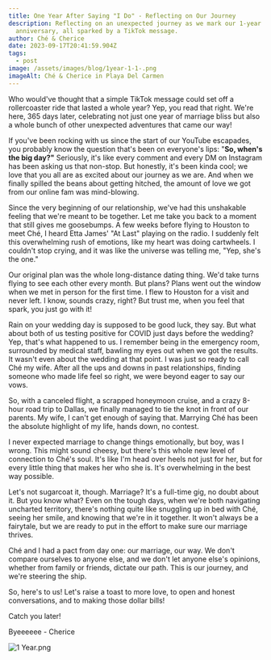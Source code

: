 ```yaml
---
title: One Year After Saying "I Do" - Reflecting on Our Journey
description: Reflecting on an unexpected journey as we mark our 1-year wedding
  anniversary, all sparked by a TikTok message.
author: Ché & Cherice
date: 2023-09-17T20:41:59.904Z
tags:
  - post
image: /assets/images/blog/1year-1-1-.png
imageAlt: Ché & Cherice in Playa Del Carmen
---
```

Who would've thought that a simple TikTok message could set off a rollercoaster ride that lasted a whole year? Yep, you read that right. We're here, 365 days later, celebrating not just one year of marriage bliss but also a whole bunch of other unexpected adventures that came our way!

If you've been rocking with us since the start of our YouTube escapades, you probably know the question that's been on everyone's lips: "**So, when's the big day?"** Seriously, it's like every comment and every DM on Instagram has been asking us that non-stop. But honestly, it's been kinda cool; we love that you all are as excited about our journey as we are. And when we finally spilled the beans about getting hitched, the amount of love we got from our online fam was mind-blowing.

Since the very beginning of our relationship, we've had this unshakable feeling that we're meant to be together. Let me take you back to a moment that still gives me goosebumps. A few weeks before flying to Houston to meet Ché, I heard Etta James' "At Last" playing on the radio. I suddenly felt this overwhelming rush of emotions, like my heart was doing cartwheels. I couldn't stop crying, and it was like the universe was telling me, "Yep, she's the one."

Our original plan was the whole long-distance dating thing. We'd take turns flying to see each other every month. But plans? Plans went out the window when we met in person for the first time. I flew to Houston for a visit and never left. I know, sounds crazy, right? But trust me, when you feel that spark, you just go with it!

Rain on your wedding day is supposed to be good luck, they say. But what about both of us testing positive for COVID just days before the wedding? Yep, that's what happened to us. I remember being in the emergency room, surrounded by medical staff, bawling my eyes out when we got the results. It wasn't even about the wedding at that point. I was just so ready to call Ché my wife. After all the ups and downs in past relationships, finding someone who made life feel so right, we were beyond eager to say our vows.

So, with a canceled flight, a scrapped honeymoon cruise, and a crazy 8-hour road trip to Dallas, we finally managed to tie the knot in front of our parents. My wife, I can't get enough of saying that. Marrying Ché has been the absolute highlight of my life, hands down, no contest.

I never expected marriage to change things emotionally, but boy, was I wrong. This might sound cheesy, but there's this whole new level of connection to Ché's soul. It's like I'm head over heels not just for her, but for every little thing that makes her who she is. It's overwhelming in the best way possible.

Let's not sugarcoat it, though. Marriage? It's a full-time gig, no doubt about it. But you know what? Even on the tough days, when we're both navigating uncharted territory, there's nothing quite like snuggling up in bed with Ché, seeing her smile, and knowing that we're in it together. It won't always be a fairytale, but we are ready to put in the effort to make sure our marriage thrives.

Ché and I had a pact from day one: our marriage, our way. We don't compare ourselves to anyone else, and we don't let anyone else's opinions, whether from family or friends, dictate our path. This is our journey, and we're steering the ship.

So, here's to us! Let's raise a toast to more love, to open and honest conversations, and to making those dollar bills!

Catch you later!

Byeeeeee - Cherice

![1 Year.png](https://cdn.sanity.io/images/amjqlrk4/production/e67f5e8c260617b59a371376332e118d78868c62-846x502.png?rect=47,0,753,502&w=600&h=400&fit=fillmax&dpr=2)